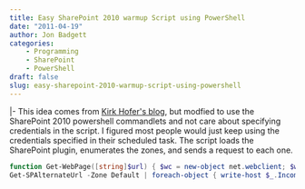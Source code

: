 ```yaml
---
title: Easy SharePoint 2010 warmup Script using PowerShell
date: "2011-04-19"
author: Jon Badgett
categories:
    - Programming
    - SharePoint
    - PowerShell
draft: false
slug: easy-sharepoint-2010-warmup-script-using-powershell
---
```


|- This idea comes from
<a href="http://kirkhofer.wordpress.com/2008/10/18/sharepoint-warm-up-script/">Kirk
Hofer's blog</a>, but modfied to use the SharePoint 2010 powershell commandlets
and not care about specifying credentials in the script. I figured most people
would just keep using the credentials specified in their scheduled task. The
script loads the SharePoint plugin, enumerates the zones, and sends a request to
each one.

````powershell Add-PSSnapin Microsoft.SharePoint.PowerShell;
function Get-WebPage([string]$url) { $wc = new-object net.webclient; $wc.credentials = [System.Net.CredentialCache]::DefaultCredentials; $pageContents = $wc.DownloadString($url); $wc.Dispose(); return $pageContents; }
Get-SPAlternateUrl -Zone Default | foreach-object { write-host $_.IncomingUrl; $html = Get-WebPage -url $_.IncomingUrl; } ```
````
